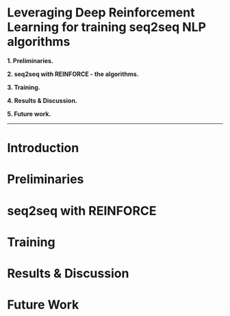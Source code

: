 # Leveraging Deep Reinforcement Learning for training seq2seq NLP algorithms


**1. Preliminaries.**


**2. seq2seq with REINFORCE - the algorithms.**


**3. Training.**


**4. Results & Discussion.**


**5. Future work.**


---------
# Introduction


# Preliminaries


# seq2seq with REINFORCE


# Training


# Results & Discussion


# Future Work
